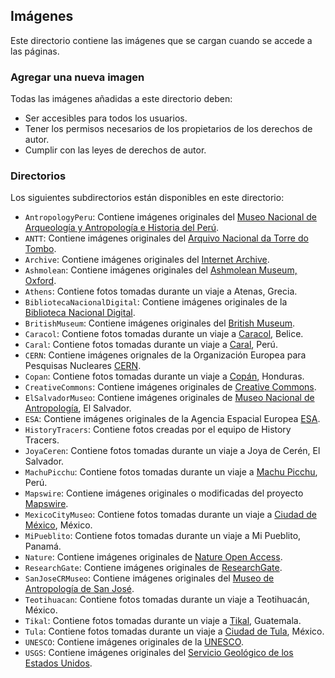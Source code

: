 ## Imágenes

Este directorio contiene las imágenes que se cargan cuando se accede a las páginas.

### Agregar una nueva imagen

Todas las imágenes añadidas a este directorio deben:

- Ser accesibles para todos los usuarios.
- Tener los permisos necesarios de los propietarios de los derechos de autor.
- Cumplir con las leyes de derechos de autor.

### Directorios

Los siguientes subdirectorios están disponibles en este directorio:

- `AntropologyPeru`: Contiene imágenes originales del [Museo Nacional de Arqueología y Antropología e Historia del Perú](https://mnaahp.cultura.pe/).
- `ANTT`: Contiene imágenes originales del [Arquivo Nacional da Torre do Tombo](https://digitarq.arquivos.pt/).
- `Archive`: Contiene imágenes originales del [Internet Archive](https://archive.org/).
- `Ashmolean`: Contiene imágenes originales del [Ashmolean Museum, Oxford](https://www.ashmolean.org/).
- `Athens`: Contiene fotos tomadas durante un viaje a Atenas, Grecia.
- `BibliotecaNacionalDigital`: Contiene imágenes originales de la [Biblioteca Nacional Digital](https://bndigital.bnportugal.gov.pt/).
- `BritishMuseum`: Contiene imágenes originales del [British Museum](https://www.britishmuseum.org/collection/).
- `Caracol`: Contiene fotos tomadas durante un viaje a [Caracol](https://www.travelbelize.org/attraction/caracol/), Belice.
- `Caral`: Contiene fotos tomadas durante un viaje a [Caral](https://www.zonacaral.gob.pe), Perú.
- `CERN`: Contiene imágenes orignales de la Organización Europea para Pesquisas Nucleares [CERN](https://home.cern/).
- `Copan`: Contiene fotos tomadas durante un viaje a [Copán](https://ihah.hn/parque-arqueologico-copan/), Honduras.
- `CreativeCommons`: Contiene imágenes originales de [Creative Commons](https://creativecommons.org/).
- `ElSalvadorMuseo`: Contiene imágenes originales de [Museo Nacional de Antropología](https://www.cultura.gob.sv/marco-institucional/direccion-nacional-de-museos-y-salas-de-exposicion/museo-nacional-de-antropologia-muna/), El Salvador.
- `ESA`: Contiene imágenes originales de la Agencia Espacial Europea [ESA](https://www.esa.int/).
- `HistoryTracers`: Contiene fotos creadas por el equipo de History Tracers.
- `JoyaCeren`: Contiene fotos tomadas durante un viaje a Joya de Cerén, El Salvador.
- `MachuPicchu`: Contiene fotos tomadas durante un viaje a [Machu Picchu](https://www.machupicchu.gob.pe/), Perú.
- `Mapswire`: Contiene imágenes originales o modificadas del proyecto [Mapswire](http://mapswire.com/).
- `MexicoCityMuseo`: Contiene fotos tomadas durante un viaje a [Ciudad de México](https://www.inah.gob.mx), México.
- `MiPueblito`: Contiene fotos tomadas durante un viaje a Mi Pueblito, Panamá.
- `Nature`: Contiene imágenes originales de [Nature Open Access](https://www.nature.com/nature-portfolio/open-access).
- `ResearchGate`: Contiene imágenes originales de [ResearchGate](http://researchgate.net/).
- `SanJoseCRMuseo`: Contiene imágenes originales del [Museo de Antropología de San José](https://www.museocostarica.go.cr/).
- `Teotihuacan`: Contiene fotos tomadas durante un viaje a Teotihuacán, México.
- `Tikal`: Contiene fotos tomadas durante un viaje a [Tikal](https://tikalnationalpark.org/), Guatemala.
- `Tula`: Contiene fotos tomadas durante un viaje a [Ciudad de Tula](https://inah.gob.mx/zonas/zona-arqueologica-y-museo-de-sitio-de-tula), México.
- `UNESCO`: Contiene imágenes originales de la [UNESCO](https://whc.unesco.org/).
- `USGS`: Contiene imágenes originales del [Servicio Geológico de los Estados Unidos](https://www.usgs.gov/media/images/water-cycle-png).
